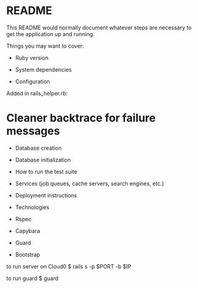 # README

This README would normally document whatever steps are necessary to get the
application up and running.

Things you may want to cover:

* Ruby version

* System dependencies

* Configuration

Added in rails_helper.rb:
  # Cleaner backtrace for failure messages

* Database creation

* Database initialization

* How to run the test suite

* Services (job queues, cache servers, search engines, etc.)

* Deployment instructions

* Technologies
* Rspec
* Capybara
* Guard
* Bootstrap

to run server on Cloud0
$ rails s -p $PORT -b $IP

to run guard
$ guard
